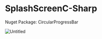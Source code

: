 # SplashScreenC-Sharp

Nuget Package: CircularProgressBar


![Untitled](https://user-images.githubusercontent.com/45541430/226193965-eb433cd0-7498-428b-ba50-ff858d6f6eaf.png)
